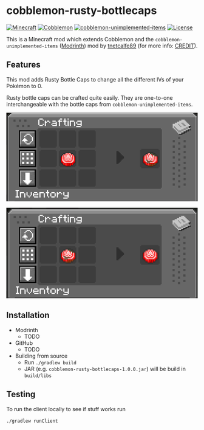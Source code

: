 # cobblemon-rusty-bottlecaps

[![Minecraft](https://img.shields.io/badge/Minecraft-1.21.1-darkgreen)](https://minecraft.net)
[![Cobblemon](https://img.shields.io/badge/Cobblemon-1.6.1-red)](https://cobblemon.com)
[![cobblemon-unimplemented-items](https://img.shields.io/badge/cobblemon--unimplemented--items-1.6--fabric--1.0.2-orange)](https://modrinth.com/mod/cobblemon-unimplemented-items)
[![License](https://img.shields.io/badge/License-MIT-brightgreen)](LICENSE)

This is a Minecraft mod which extends Cobblemon and the `cobblemon-unimplemented-items` ([Modrinth](https://modrinth.com/mod/cobblemon-unimplemented-items)) mod by [tnetcalfe89](https://github.com/tmetcalfe89) (for more info: [CREDIT](./CREDIT)).

## Features

This mod adds Rusty Bottle Caps to change all the different IVs of your Pokémon to 0.

Rusty bottle caps can be crafted quite easily. They are one-to-one interchangeable with the bottle caps from `cobblemon-unimplemented-items`.

![normal-to-rusty](./docs/normal-to-rusty.png)

![rusty-to-normal](./docs/rusty-to-normal.png)

## Installation

- Modrinth
  - TODO
- GitHub
    - TODO
- Building from source
  - Run `./gradlew build`
  - JAR (e.g. `cobblemon-rusty-bottlecaps-1.0.0.jar`) will be build in `build/libs`

## Testing

To run the client locally to see if stuff works run
```bash
./gradlew runClient
```
